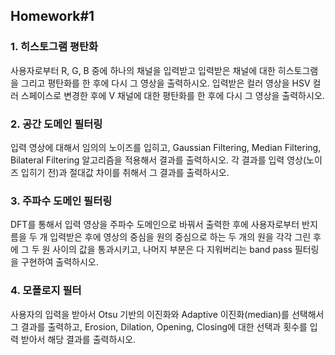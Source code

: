 <h2>Homework#1</h2>
<h3>1. 히스토그램 평탄화</h3>
사용자로부터 R, G, B 중에 하나의 채널을 입력받고 입력받은 채널에 대한 히스토그램을 그리고 평탄화를 한 후에 다시 그 영상을 출력하시오.
입력받은 컬러 영상을 HSV 컬러 스페이스로 변경한 후에 V 채널에 대한 평탄화를 한 후에 다시 그 영상을 출력하시오.

<h3>2. 공간 도메인 필터링</h3>
입력 영상에 대해서 임의의 노이즈를 입히고, Gaussian Filtering, Median Filtering, Bilateral Filtering 알고리즘을 적용해서 결과를 출력하시오. 각 결과를 입력 영상(노이즈 입히기 전)과 절대값 차이를 취해서 그 결과를 출력하시오.

<h3>3. 주파수 도메인 필터링</h3>
DFT를 통해서 입력 영상을 주파수 도메인으로 바꿔서 출력한 후에 사용자로부터 반지름을 두 개 입력받은 후에 영상의 중심을 원의 중심으로 하는 두 개의 원을 각각 그린 후에 그 두 원 사이의 값을 통과시키고, 나머지 부분은 다 지워버리는 band pass 필터링을 구현하여 출력하시오.

<h3>4. 모폴로지 필터</h3>
사용자의 입력을 받아서 Otsu 기반의 이진화와 Adaptive 이진화(median)를 선택해서 그 결과를 출력하고, Erosion, Dilation, Opening, Closing에 대한 선택과 횟수를 입력 받아서 해당 결과를 출력하시오.